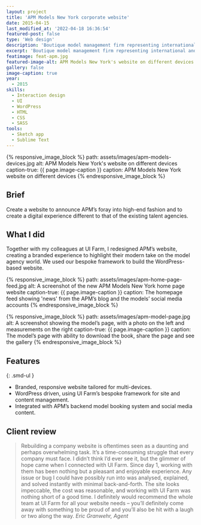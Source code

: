 ```yaml
---
layout: project
title: 'APM Models New York corporate website'
date: 2015-04-15
last_modified_at: '2022-04-18 16:36:54'
featured-post: false
type: 'Web design'
description: 'Boutique model management firm representing international and local talent in New York City.'
excerpt: 'Boutique model management firm representing international and local talent in New York City.'
featimage: feat-apm.jpg
featured-image-alt: APM Models New York's website on different devices
gallery: false
image-caption: true
year: 
  - 2015
skills:
  - Interaction design
  - UI
  - WordPress
  - HTML
  - CSS
  - SASS
tools:
  - Sketch app
  - Sublime Text
---
```

{% responsive_image_block %}
  path: assets/images/apm-models-devices.jpg
  alt: APM Models New York's website on different devices
  caption-true: {{ page.image-caption }}
  caption: APM Models New York website on different devices
{% endresponsive_image_block %}

## Brief
Create a website to announce APM’s foray into high-end fashion and to create a digital experience different to that of the existing talent agencies.

## What I did
Together with my colleagues at UI Farm, I redesigned APM’s website, creating a branded experience to highlight their modern take on the model agency world. We used our bespoke framework to build the WordPress-based website.

{% responsive_image_block %}
  path: assets/images/apm-home-page-feed.jpg
  alt: A screenshot of the new APM Models New York home page website
  caption-true: {{ page.image-caption }}
  caption: The homepage feed showing 'news' from the APM’s blog and the models’ social media accounts
{% endresponsive_image_block %}

{% responsive_image_block %}
  path: assets/images/apm-model-page.jpg
  alt: A screenshot showing the model’s page, with a photo on the left and measurements on the right
  caption-true: {{ page.image-caption }}
  caption: The model’s page with ability to download the book, share the page and see the gallery
{% endresponsive_image_block %}

## Features

{: .smd-ul }
- Branded, responsive website tailored for multi-devices.
- WordPress driven, using UI Farm’s bespoke framework for site and content management.
- Integrated with APM’s backend model booking system and social media content.

## Client review

>Rebuilding a company website is oftentimes seen as a daunting and perhaps overwhelming task. It’s a time-consuming struggle that every company must face. I didn’t think I’d ever see it, but the glimmer of hope came when I connected with UI Farm. Since day 1, working with them has been nothing but a pleasant and enjoyable experience. Any issue or bug I could have possibly run into was analysed, explained, and solved instantly with minimal back-and-forth. The site looks impeccable, the cost was reasonable, and working with UI Farm was nothing short of a good time. I definitely would recommend the whole team at UI Farm for all your website needs – you’ll definitely come away with something to be proud of and you’ll also be hit with a laugh or two along the way.
><cite>Eric Granwehr, Agent</cite>